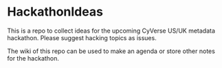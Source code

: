 # HackathonIdeas

This is a repo to collect ideas for the upcoming CyVerse US/UK metadata hackathon. Please suggest hacking topics as issues.

The wiki of this repo can be used to make an agenda or store other notes for the hackathon.
